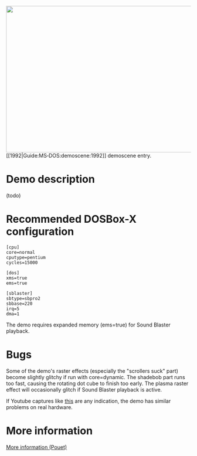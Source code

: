 <img src="images/Demoscene:Panic-by-Future-Crew-(1992).gif" width="640" height="400"><br>
[[1992|Guide:MS‐DOS:demoscene:1992]] demoscene entry.

# Demo description

(todo)

# Recommended DOSBox-X configuration

    [cpu]
    core=normal
    cputype=pentium
    cycles=15000
    
    [dos]
    xms=true
    ems=true
    
    [sblaster]
    sbtype=sbpro2
    sbbase=220
    irq=5
    dma=1

The demo requires expanded memory (ems=true) for Sound Blaster playback.

# Bugs

Some of the demo's raster effects (especially the "scrollers suck" part) become slightly glitchy if run with core=dynamic. The shadebob part runs too fast, causing the rotating dot cube to finish too early.
The plasma raster effect will occasionally glitch if Sound Blaster playback is active.

If Youtube captures like [this](http://www.youtube.com/watch?v=MQDRLOPem48) are any indication, the demo has similar problems on real hardware.

# More information

[More information (Pouet)](http://www.pouet.net/prod.php?which=479)
